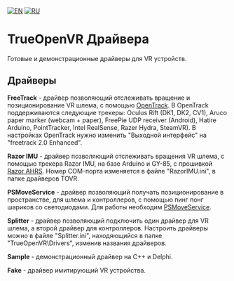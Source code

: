 ﻿[![EN](https://user-images.githubusercontent.com/9499881/33184537-7be87e86-d096-11e7-89bb-f3286f752bc6.png)](https://github.com/TrueOpenVR/TrueOpenVR-Drivers/blob/master/README.md) [![RU](https://user-images.githubusercontent.com/9499881/27683795-5b0fbac6-5cd8-11e7-929c-057833e01fb1.png)](https://github.com/TrueOpenVR/TrueOpenVR-Drivers/blob/master/README.RU.md)
# TrueOpenVR Драйвера
Готовые и демонстрационные драйверы для VR устройств.

## Драйверы
**FreeTrack** - драйвер позволяющий отслеживать вращение и позиционирование VR шлема, с помощью [OpenTrack](https://github.com/opentrack/opentrack/). В OpenTrack поддерживаются следующие трекеры: Oculus Rift (DK1, DK2, CV1), Aruco paper marker (webcam + paper), FreePie UDP receiver (Android), Hatire Arduino, PointTracker, Intel RealSense, Razer Hydra, SteamVR). В настройках OpenTrack нужно изменить "Выходной интерфейс" на "freetrack 2.0 Enhanced".

**Razor IMU** - драйвер позволяющий отслеживать вращения VR шлема, с помощью трекера Razor IMU, на базе Arduino и GY-85, с прошивкой [Razor AHRS](https://github.com/Razor-AHRS/razor-9dof-ahrs/tree/master/Arduino). Номер COM-порта изменяется в файле "RazorIMU.ini", в папке драйверов TOVR.

**PSMoveService** - драйвер позволяющий получать позиционирование в пространстве, для шлема и контроллеров, с помощью пинг понг шариков со светодиодами. Для работы необходим [PSMoveService](https://github.com/cboulay/PSMoveService).

**Splitter** - драйвер позволяющий подключить один драйвер для VR шлема, а второй драйвер для контроллеров. Настроить драйверы можно в файле "Splitter.ini", находяющийся в папке "TrueOpenVR\Drivers", изменив названия драйверов.

**Sample** - демонстрационный драйвер на С++ и Delphi. 

**Fake** - драйвер имитирующий VR устройства.

